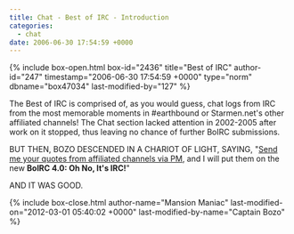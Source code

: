 ```yaml
---
title: Chat - Best of IRC - Introduction
categories:
  - chat
date: 2006-06-30 17:54:59 +0000
---
```

{% include box-open.html box-id="2436" title="Best of IRC" author-id="247" timestamp="2006-06-30 17:54:59 +0000" type="norm" dbname="box47034" last-modified-by="127" %}
<p>
The Best of IRC is comprised of, as you would guess, chat logs from IRC from the most memorable moments in #earthbound or Starmen.net's other affiliated channels!  The Chat section lacked attention in 2002-2005 after work on it stopped, thus leaving no chance of further BoIRC submissions. </p>

BUT THEN, BOZO DESCENDED IN A CHARIOT OF LIGHT, SAYING, "<a href="http://forum.starmen.net/members/Captain-Bozo">Send me your quotes from affiliated channels via PM</a>, and I will put them on the new <b>BoIRC 4.0: Oh No, It's IRC!</b>"<p/>

AND IT WAS GOOD.

{% include box-close.html author-name="Mansion Maniac" last-modified-on="2012-03-01 05:40:02 +0000" last-modified-by-name="Captain Bozo" %}
